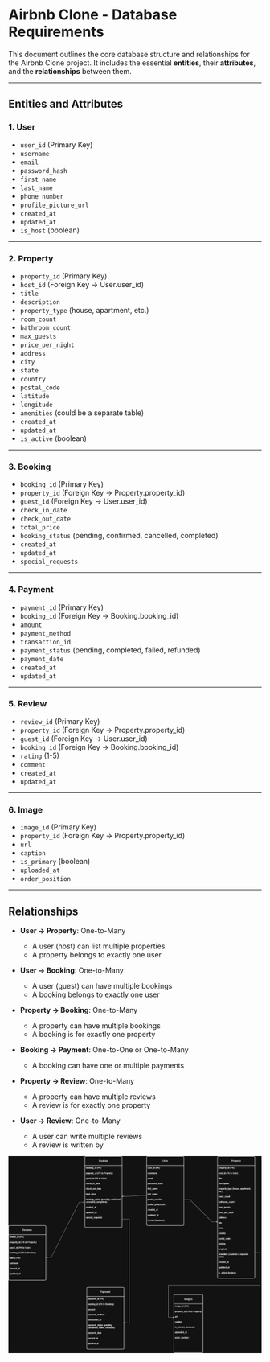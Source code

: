 # Airbnb Clone - Database Requirements

This document outlines the core database structure and relationships for the Airbnb Clone project. It includes the essential **entities**, their **attributes**, and the **relationships** between them.

---

## Entities and Attributes

### 1. User

- `user_id` (Primary Key)  
- `username`  
- `email`  
- `password_hash`  
- `first_name`  
- `last_name`  
- `phone_number`  
- `profile_picture_url`  
- `created_at`  
- `updated_at`  
- `is_host` (boolean)

---

### 2. Property

- `property_id` (Primary Key)  
- `host_id` (Foreign Key → User.user_id)  
- `title`  
- `description`  
- `property_type` (house, apartment, etc.)  
- `room_count`  
- `bathroom_count`  
- `max_guests`  
- `price_per_night`  
- `address`  
- `city`  
- `state`  
- `country`  
- `postal_code`  
- `latitude`  
- `longitude`  
- `amenities` (could be a separate table)  
- `created_at`  
- `updated_at`  
- `is_active` (boolean)

---

### 3. Booking

- `booking_id` (Primary Key)  
- `property_id` (Foreign Key → Property.property_id)  
- `guest_id` (Foreign Key → User.user_id)  
- `check_in_date`  
- `check_out_date`  
- `total_price`  
- `booking_status` (pending, confirmed, cancelled, completed)  
- `created_at`  
- `updated_at`  
- `special_requests`

---

### 4. Payment

- `payment_id` (Primary Key)  
- `booking_id` (Foreign Key → Booking.booking_id)  
- `amount`  
- `payment_method`  
- `transaction_id`  
- `payment_status` (pending, completed, failed, refunded)  
- `payment_date`  
- `created_at`  
- `updated_at`

---

### 5. Review

- `review_id` (Primary Key)  
- `property_id` (Foreign Key → Property.property_id)  
- `guest_id` (Foreign Key → User.user_id)  
- `booking_id` (Foreign Key → Booking.booking_id)  
- `rating` (1-5)  
- `comment`  
- `created_at`  
- `updated_at`

---

### 6. Image

- `image_id` (Primary Key)  
- `property_id` (Foreign Key → Property.property_id)  
- `url`  
- `caption`  
- `is_primary` (boolean)  
- `uploaded_at`  
- `order_position`

---

## Relationships

- **User → Property**: One-to-Many  
  - A user (host) can list multiple properties  
  - A property belongs to exactly one user

- **User → Booking**: One-to-Many  
  - A user (guest) can have multiple bookings  
  - A booking belongs to exactly one user

- **Property → Booking**: One-to-Many  
  - A property can have multiple bookings  
  - A booking is for exactly one property

- **Booking → Payment**: One-to-One or One-to-Many  
  - A booking can have one or multiple payments

- **Property → Review**: One-to-Many  
  - A property can have multiple reviews  
  - A review is for exactly one property

- **User → Review**: One-to-Many  
  - A user can write multiple reviews  
  - A review is written by

![ERD](https://github.com/BrianStatesThat/alx-airbnb-database/blob/9c64065acf37e5157f6034a346311f4b10825c12/images/requirement.png?raw=true)

